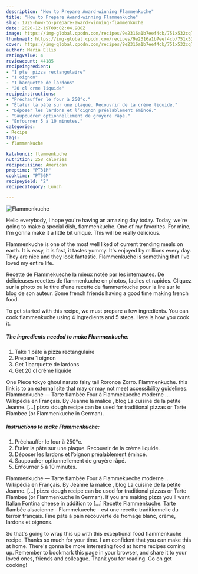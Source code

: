 ```yaml
---
description: "How to Prepare Award-winning Flammenkuche"
title: "How to Prepare Award-winning Flammenkuche"
slug: 1725-how-to-prepare-award-winning-flammenkuche
date: 2020-12-19T09:02:04.988Z
image: https://img-global.cpcdn.com/recipes/9e2316a1b7eef4cb/751x532cq70/flammenkuche-photo-principale-de-la-recette.jpg
thumbnail: https://img-global.cpcdn.com/recipes/9e2316a1b7eef4cb/751x532cq70/flammenkuche-photo-principale-de-la-recette.jpg
cover: https://img-global.cpcdn.com/recipes/9e2316a1b7eef4cb/751x532cq70/flammenkuche-photo-principale-de-la-recette.jpg
author: Maria Ellis
ratingvalue: 4
reviewcount: 44185
recipeingredient:
- "1 pte  pizza rectangulaire"
- "1 oignon"
- "1 barquette de lardons"
- "20 cl crme liquide"
recipeinstructions:
- "Préchauffer le four à 250°c."
- "Étaler la pâte sur une plaque. Recouvrir de la crème liquide."
- "Déposer les lardons et l’oignon préalablement émincé."
- "Saupoudrer optionnellement de gruyère râpé."
- "Enfourner 5 à 10 minutes."
categories:
- Recipe
tags:
- flammenkuche

katakunci: flammenkuche 
nutrition: 258 calories
recipecuisine: American
preptime: "PT31M"
cooktime: "PT56M"
recipeyield: "2"
recipecategory: Lunch

---
```



![Flammenkuche](https://img-global.cpcdn.com/recipes/9e2316a1b7eef4cb/751x532cq70/flammenkuche-photo-principale-de-la-recette.jpg)

Hello everybody, I hope you're having an amazing day today. Today, we're going to make a special dish, flammenkuche. One of my favorites. For mine, I'm gonna make it a little bit unique. This will be really delicious.

Flammenkuche is one of the most well liked of current trending meals on earth. It is easy, it is fast, it tastes yummy. It's enjoyed by millions every day. They are nice and they look fantastic. Flammenkuche is something that I've loved my entire life.

Recette de Flammekueche la mieux notée par les internautes. De délicieuses recettes de flammenkuche en photos, faciles et rapides. Cliquez sur la photo ou le titre d&#39;une recette de flammenkuche pour la lire sur le blog de son auteur. Some french friends having a good time making french food.


To get started with this recipe, we must prepare a few ingredients. You can cook flammenkuche using 4 ingredients and 5 steps. Here is how you cook it.

<!--inarticleads1-->

##### The ingredients needed to make Flammenkuche:

1. Take 1 pâte à pizza rectangulaire
1. Prepare 1 oignon
1. Get 1 barquette de lardons
1. Get 20 cl crème liquide


One Piece tokyo ghoul naruto fairy tail Roronoa Zorro. Flammenkuche. this link is to an external site that may or may not meet accessibility guidelines. Flammenkuche — Tarte flambée Four à Flammekueche moderne … Wikipédia en Français. By Jeanne la malice , blog La cuisine de la petite Jeanne. […] pizza dough recipe can be used for traditional pizzas or Tarte Flambee (or Flammenkuche in German). 

<!--inarticleads2-->

##### Instructions to make Flammenkuche:

1. Préchauffer le four à 250°c.
1. Étaler la pâte sur une plaque. Recouvrir de la crème liquide.
1. Déposer les lardons et l’oignon préalablement émincé.
1. Saupoudrer optionnellement de gruyère râpé.
1. Enfourner 5 à 10 minutes.


Flammenkuche — Tarte flambée Four à Flammekueche moderne … Wikipédia en Français. By Jeanne la malice , blog La cuisine de la petite Jeanne. […] pizza dough recipe can be used for traditional pizzas or Tarte Flambee (or Flammenkuche in German). If you are making pizza you&#39;ll want Italian Fontina cheese in addition to […] Recette Flammenkuche. Tarte flambée alsacienne - Flammekueche - est une recette traditionnelle du terroir français. Fine pâte à pain recouverte de fromage blanc, crème, lardons et oignons. 

So that's going to wrap this up with this exceptional food flammenkuche recipe. Thanks so much for your time. I am confident that you can make this at home. There's gonna be more interesting food at home recipes coming up. Remember to bookmark this page in your browser, and share it to your loved ones, friends and colleague. Thank you for reading. Go on get cooking!
